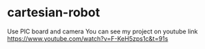 # cartesian-robot
Use PIC board and camera
You can see my project on youtube link
https://www.youtube.com/watch?v=F-KeH5zps1c&t=91s
